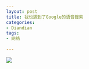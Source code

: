 ```yaml
---
layout: post
title: 我也遇到了Google的语音搜索
categories:
- Diandian
tags:
- 网络

---
```

<img src="http://m2.img.srcdd.com/farm4/d/2012/0627/10/416CFFE3A410C016CD3DDC5AC963775E_B500_900_500_138.PNG" />
<br />
<p></p>